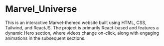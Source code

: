 # Marvel_Universe
This is an interactive Marvel-themed website built using HTML, CSS, Tailwind, and ReactJS. The project is primarily React-based and features a dynamic Hero section, where videos change on-click, along with engaging animations in the subsequent sections.
